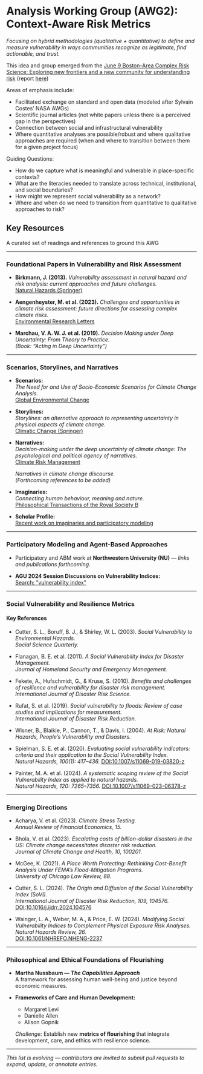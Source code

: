 
# Analysis Working Group (AWG2): Context-Aware Risk Metrics


_Focusing on hybrid methodologies (qualitative + quantitative) to define and measure vulnerability in ways communities recognize as legitimate, find actionable, and trust._

This idea and group emerged from the [June 9 Boston-Area Complex Risk Science: Exploring new frontiers and a new community for understanding risk](https://ai.northeastern.edu/event/boston-area-complex-risk-science-exploring-new-frontiers-and-a-new-community-for-understanding-risk) (report [here](https://zenodo.org/records/17122711))

Areas of emphasis include: 
- Facilitated exchange on standard and open data (modeled after Sylvain Costes’ NASA AWGs)
- Scientific journal articles (not white papers unless there is a perceived gap in the perspectives)
- Connection between social and infrastructural vulnerability
- Where quantitative analyses are possible/robust and where qualitative approaches are required (when and where to transition between them for a given project focus)

Guiding Questions:
- How do we capture what is meaningful and vulnerable in place-specific contexts?
- What are the literacies needed to translate across technical, institutional, and social boundaries?
- How might we represent social vulnerability as a network?
- Where and when do we need to transition from quantitative to qualitative approaches to risk? 



## Key Resources

A curated set of readings and references to ground this AWG

---

### Foundational Papers in Vulnerability and Risk Assessment

- **Birkmann, J. (2013).** *Vulnerability assessment in natural hazard and risk analysis: current approaches and future challenges.*  
  [Natural Hazards (Springer)](https://link.springer.com/article/10.1007/s11069-012-0352-9)

- **Aengenheyster, M. et al. (2023).** *Challenges and opportunities in climate risk assessment: future directions for assessing complex climate risks.*  
  [Environmental Research Letters](https://iopscience.iop.org/article/10.1088/1748-9326/adc756)

- **Marchau, V. A. W. J. et al. (2019).** *Decision Making under Deep Uncertainty: From Theory to Practice.*  
  *(Book: “Acting in Deep Uncertainty”)*

---

### Scenarios, Storylines, and Narratives

- **Scenarios:**  
  *The Need for and Use of Socio-Economic Scenarios for Climate Change Analysis.*  
  [Global Environmental Change](https://www.sciencedirect.com/science/article/pii/S0959378012000593)

- **Storylines:**  
  *Storylines: an alternative approach to representing uncertainty in physical aspects of climate change.*  
  [Climatic Change (Springer)](https://link.springer.com/article/10.1007/s10584-018-2317-9)

- **Narratives:**  
  *Decision-making under the deep uncertainty of climate change: The psychological and political agency of narratives.*  
  [Climate Risk Management](https://www.sciencedirect.com/science/article/abs/pii/S2352250X21002256)

  *Narratives in climate change discourse.*  
  *(Forthcoming references to be added)*

- **Imaginaries:**  
  *Connecting human behaviour, meaning and nature.*  
  [Philosophical Transactions of the Royal Society B](https://royalsocietypublishing.org/doi/10.1098/rstb.2022.0314)

- **Scholar Profile:**  
  [Recent work on imaginaries and participatory modeling](https://scholar.google.com/citations?hl=en&user=D60rc7gAAAAJ&view_op=list_works&sortby=pubdate)

---

### Participatory Modeling and Agent-Based Approaches

- Participatory and ABM work at **Northwestern University (NU)** — *links and publications forthcoming*.

- **AGU 2024 Session Discussions on Vulnerability Indices:**  
  [Search: "vulnerability index"](https://agu.confex.com/agu/agu24/meetingapp.cgi/Search/0?sort=Relevance&size=10&page=1&searchterm=vulnerability%20index)

---

### Social Vulnerability and Resilience Metrics

#### Key References

- Cutter, S. L., Boruff, B. J., & Shirley, W. L. (2003). *Social Vulnerability to Environmental Hazards.*  
  *Social Science Quarterly.*

- Flanagan, B. E. et al. (2011). *A Social Vulnerability Index for Disaster Management.*  
  *Journal of Homeland Security and Emergency Management.*

- Fekete, A., Hufschmidt, G., & Kruse, S. (2010). *Benefits and challenges of resilience and vulnerability for disaster risk management.*  
  *International Journal of Disaster Risk Science.*

- Rufat, S. et al. (2019). *Social vulnerability to floods: Review of case studies and implications for measurement.*  
  *International Journal of Disaster Risk Reduction.*

- Wisner, B., Blaikie, P., Cannon, T., & Davis, I. (2004). *At Risk: Natural Hazards, People’s Vulnerability and Disasters.*

- Spielman, S. E. et al. (2020). *Evaluating social vulnerability indicators: criteria and their application to the Social Vulnerability Index.*  
  *Natural Hazards, 100(1): 417–436.* [DOI:10.1007/s11069-019-03820-z](https://doi.org/10.1007/s11069-019-03820-z)

- Painter, M. A. et al. (2024). *A systematic scoping review of the Social Vulnerability Index as applied to natural hazards.*  
  *Natural Hazards, 120: 7265–7356.* [DOI:10.1007/s11069-023-06378-z](https://doi.org/10.1007/s11069-023-06378-z)

---

### Emerging Directions

- Acharya, V. et al. (2023). *Climate Stress Testing.*  
  *Annual Review of Financial Economics, 15.*

- Bhola, V. et al. (2023). *Escalating costs of billion-dollar disasters in the US: Climate change necessitates disaster risk reduction.*  
  *Journal of Climate Change and Health, 10, 100201.*

- McGee, K. (2021). *A Place Worth Protecting: Rethinking Cost-Benefit Analysis Under FEMA’s Flood-Mitigation Programs.*  
  *University of Chicago Law Review, 88.*

- Cutter, S. L. (2024). *The Origin and Diffusion of the Social Vulnerability Index (SoVI).*  
  *International Journal of Disaster Risk Reduction, 109, 104576.*  
  [DOI:10.1016/j.ijdrr.2024.104576](https://doi.org/10.1016/j.ijdrr.2024.104576)

- Wainger, L. A., Weber, M. A., & Price, E. W. (2024). *Modifying Social Vulnerability Indices to Complement Physical Exposure Risk Analyses.*  
  *Natural Hazards Review, 26.*  
  [DOI:10.1061/NHREFO.NHENG-2237](https://doi.org/10.1061/NHREFO.NHENG-2237)

---

### Philosophical and Ethical Foundations of Flourishing

- **Martha Nussbaum — *The Capabilities Approach***  
  A framework for assessing human well-being and justice beyond economic measures.

- **Frameworks of Care and Human Development:**  
  - Margaret Levi  
  - Danielle Allen  
  - Alison Gopnik  

  *Challenge:* Establish new **metrics of flourishing** that integrate development, care, and ethics with resilience science.

---

*This list is evolving — contributors are invited to submit pull requests to expand, update, or annotate entries.*


